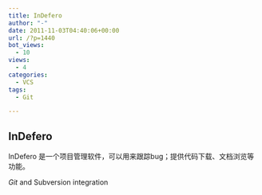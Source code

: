 ```yaml
---
title: InDefero
author: "-"
date: 2011-11-03T04:40:06+00:00
url: /?p=1440
bot_views:
  - 10
views:
  - 4
categories:
  - VCS
tags:
  - Git

---
```

## InDefero
InDefero 是一个项目管理软件，可以用来跟踪bug；提供代码下载、文档浏览等功能。

_Git_ and Subversion integration